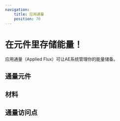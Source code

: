 ```yaml
---
navigation:
    title: 应用通量
    position: 70
---
```


# 在元件里存储能量！

应用通量（Applied Flux）可让AE系统管理你的能量储备。

## 通量元件
<CategoryIndex category="flux cells"></CategoryIndex>

## 材料
<CategoryIndex category="flux materials"></CategoryIndex>

## 通量访问点
<CategoryIndex category="flux accessor"></CategoryIndex>
